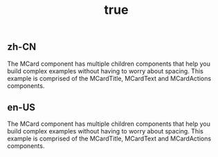 ﻿---
order: 9
title:
  zh-CN: Twitter卡片
  en-US: TwitterCard
---

## zh-CN

The MCard component has multiple children components that help you build complex examples without having to worry 
about spacing. This example is comprised of the MCardTitle, MCardText and MCardActions components.

## en-US

The MCard component has multiple children components that help you build complex examples without having to worry 
about spacing. This example is comprised of the MCardTitle, MCardText and MCardActions components.
